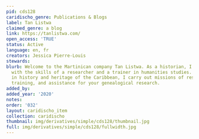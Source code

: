 ```yaml
---
pid: cds128
caridischo_genre: Publications & Blogs
label: Tan Listwa
claimed_genre: a blog
link: https://tanlistwa.com/
open_access: 'TRUE'
status: Active
language: en, fr
creators: Jessica Pierre-Louis
stewards: 
blurb: Welcome to the Martinican company Tan Listwa. As a historian, I provide you
  with the skills of a researcher and a trainer in humanities studies. Specialised
  in history and heritage of the Caribbean, I carry out missions of research engineering,
  training, and assistance for your genealogical research.
added_by: 
added_year: '2020'
notes: 
order: '032'
layout: caridischo_item
collection: caridischo
thumbnail: img/derivatives/simple/cds128/thumbnail.jpg
full: img/derivatives/simple/cds128/fullwidth.jpg
---
```

